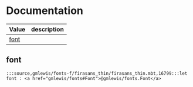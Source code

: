 # Documentation
|Value|description|
|---|---|
|[font](#font)||

## font

```moonbit
:::source,gmlewis/fonts-f/firasans_thin/firasans_thin.mbt,16799:::let font : <a href="gmlewis/fonts#Font">@gmlewis/fonts.Font</a>
```

